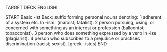 TARGET DECK
ENGLISH

START
Basic
-ist
Back: suffix forming personal nouns denoting: 1 adherent of a system etc. In -ism: (marxist; fatalist). 2 person pursuing, using, or concerned with something as an interest or profession (balloonist; tobacconist). 3 person who does something expressed by a verb in -ize (plagiarist). 4 person who subscribes to a prejudice or practises discrimination (racist; sexist). [greek -istes]
END

